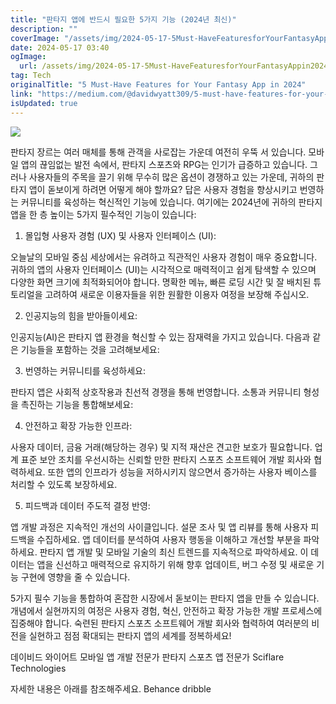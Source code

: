 ```yaml
---
title: "판타지 앱에 반드시 필요한 5가지 기능 (2024년 최신)"
description: ""
coverImage: "/assets/img/2024-05-17-5Must-HaveFeaturesforYourFantasyAppin2024_0.png"
date: 2024-05-17 03:40
ogImage:
  url: /assets/img/2024-05-17-5Must-HaveFeaturesforYourFantasyAppin2024_0.png
tag: Tech
originalTitle: "5 Must-Have Features for Your Fantasy App in 2024"
link: "https://medium.com/@davidwyatt309/5-must-have-features-for-your-fantasy-app-in-2024-aa2e5085ce72"
isUpdated: true
---
```


<img src="/assets/img/2024-05-17-5Must-HaveFeaturesforYourFantasyAppin2024_0.png" />

판타지 장르는 여러 매체를 통해 관객을 사로잡는 가운데 여전히 우뚝 서 있습니다. 모바일 앱의 끊임없는 발전 속에서, 판타지 스포츠와 RPG는 인기가 급증하고 있습니다. 그러나 사용자들의 주목을 끌기 위해 무수히 많은 옵션이 경쟁하고 있는 가운데, 귀하의 판타지 앱이 돋보이게 하려면 어떻게 해야 할까요? 답은 사용자 경험을 향상시키고 번영하는 커뮤니티를 육성하는 혁신적인 기능에 있습니다. 여기에는 2024년에 귀하의 판타지 앱을 한 층 높이는 5가지 필수적인 기능이 있습니다:

1. 몰입형 사용자 경험 (UX) 및 사용자 인터페이스 (UI):

오늘날의 모바일 중심 세상에서는 유려하고 직관적인 사용자 경험이 매우 중요합니다. 귀하의 앱의 사용자 인터페이스 (UI)는 시각적으로 매력적이고 쉽게 탐색할 수 있으며 다양한 화면 크기에 최적화되어야 합니다. 명확한 메뉴, 빠른 로딩 시간 및 잘 배치된 튜토리얼을 고려하여 새로운 이용자들을 위한 원활한 이용자 여정을 보장해 주십시오.

<!-- seedividend - 사각형 -->

<ins class="adsbygoogle"
     style="display:block"
     data-ad-client="ca-pub-4877378276818686"
     data-ad-slot="1898504329"
     data-ad-format="auto"
     data-full-width-responsive="true"></ins>

<script>
     (adsbygoogle = window.adsbygoogle || []).push({});
</script>

2. 인공지능의 힘을 받아들이세요:

인공지능(AI)은 판타지 앱 환경을 혁신할 수 있는 잠재력을 가지고 있습니다. 다음과 같은 기능들을 포함하는 것을 고려해보세요:

3. 번영하는 커뮤니티를 육성하세요:

판타지 앱은 사회적 상호작용과 친선적 경쟁을 통해 번영합니다. 소통과 커뮤니티 형성을 촉진하는 기능을 통합해보세요:

<!-- seedividend - 사각형 -->

<ins class="adsbygoogle"
     style="display:block"
     data-ad-client="ca-pub-4877378276818686"
     data-ad-slot="1898504329"
     data-ad-format="auto"
     data-full-width-responsive="true"></ins>

<script>
     (adsbygoogle = window.adsbygoogle || []).push({});
</script>

4. 안전하고 확장 가능한 인프라:

사용자 데이터, 금융 거래(해당하는 경우) 및 지적 재산은 견고한 보호가 필요합니다. 업계 표준 보안 조치를 우선시하는 신뢰할 만한 판타지 스포츠 소프트웨어 개발 회사와 협력하세요. 또한 앱의 인프라가 성능을 저하시키지 않으면서 증가하는 사용자 베이스를 처리할 수 있도록 보장하세요.

5. 피드백과 데이터 주도적 결정 반영:

앱 개발 과정은 지속적인 개선의 사이클입니다. 설문 조사 및 앱 리뷰를 통해 사용자 피드백을 수집하세요. 앱 데이터를 분석하여 사용자 행동을 이해하고 개선할 부분을 파악하세요. 판타지 앱 개발 및 모바일 기술의 최신 트렌드를 지속적으로 파악하세요. 이 데이터는 앱을 신선하고 매력적으로 유지하기 위해 향후 업데이트, 버그 수정 및 새로운 기능 구현에 영향을 줄 수 있습니다.

<!-- seedividend - 사각형 -->

<ins class="adsbygoogle"
     style="display:block"
     data-ad-client="ca-pub-4877378276818686"
     data-ad-slot="1898504329"
     data-ad-format="auto"
     data-full-width-responsive="true"></ins>

<script>
     (adsbygoogle = window.adsbygoogle || []).push({});
</script>

5가지 필수 기능을 통합하여 혼잡한 시장에서 돋보이는 판타지 앱을 만들 수 있습니다. 개념에서 실현까지의 여정은 사용자 경험, 혁신, 안전하고 확장 가능한 개발 프로세스에 집중해야 합니다. 숙련된 판타지 스포츠 소프트웨어 개발 회사와 협력하여 여러분의 비전을 실현하고 점점 확대되는 판타지 앱의 세계를 정복하세요!

데이비드 와이어트
모바일 앱 개발 전문가
판타지 스포츠 앱 전문가
Sciflare Technologies

자세한 내용은 아래를 참조해주세요.
Behance
dribble
